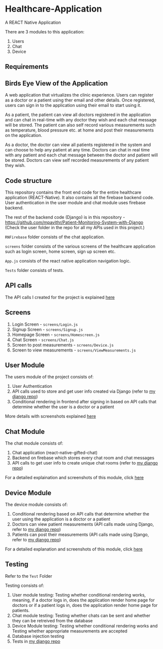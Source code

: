 # Healthcare-Application

A REACT Native Application

There are 3 modules to this application: 
1. Users
2. Chat
3. Device

## Requirements

## Birds Eye View of the Application

A web application that virtualizes the clinic experience. Users can register as a doctor or a patient using ther email and other details. Once registered, users can sign in to the application using their email to start using it. 

As a patient, the patient can view all doctors registered in the application and can chat in real-time with any doctor they wish and each chat message will be stored. The patient can also self record various measurements such as temperature, blood pressure etc. at home and post their measurements on the application. 

As a doctor, the doctor can view all patients registered in the system and can choose to help any patient at any time. Doctors can chat in real time with any patient and each chat message between the doctor and patient will be stored. Doctors can view self recorded measurements of any patient they wish.

## Code structure

This repository contains the front end code for the entire healthcare application (REACT-Native). It also contains all the firebase backend code. User authentication in the user module and chat module uses firebase backend. 

The rest of the backend code (Django) is in this repository - https://github.com/mpavithr/Patient-Monitoring-System-with-Django (Check the user folder in the repo for all my APIs used in this project.)

```RNFirebase``` folder consists of the chat application.

```screens``` folder consists of the various screens of the healthcare application such as login screen, home screen, sign up screen etc.

```App.js``` consists of the react native application navigation logic.

```Tests``` folder consists of tests.

## API calls

The API calls I created for the project is explained [here](https://github.com/mpavithr/healthcare-platform/wiki/API-explanation)

## Screens 

1. Login Screen - ```screens/Login.js```
2. Signup Screen - ```screens/Signup.js```
3. Homepage Screen - ```screens/Homescreen.js```
4. Chat Screen - ```screens/Chat.js```
5. Screen to post measurements - ```screens/Device.js```
6. Screen to view measurements - ```screens/ViewMeasurements.js```

## User Module

The users module of the project consists of:
1. User Authentication
2. API calls used to store and get user info created via Django (refer to [my django repo](https://github.com/mpavithr/Patient-Monitoring-System-with-Django))
3. Conditional rendering in frontend after signing in based on API calls that determine whether the user is a doctor or a patient 

More details with screenshots explained [here](https://github.com/mpavithr/healthcare-platform/wiki/Users)

## Chat Module
 
The chat module consists of:
1. Chat application (react-native-gifted-chat)
2. Backend on firebase which stores every chat room and chat messages
3. API calls to get user info to create unique chat rooms (refer to [my django repo](https://github.com/mpavithr/Patient-Monitoring-System-with-Django))

For a detailed explaination and screenshots of this module, click [here](https://github.com/mpavithr/healthcare-platform/wiki/Chat)

## Device Module

The device module consists of:
1. Conditional rendering based on API calls that determine whether the user using the application is a doctor or a patient
2. Doctors can view patient measurements (API calls made using Django, refer to [my django repo](https://github.com/mpavithr/Patient-Monitoring-System-with-Django))
3. Patients can post their measurements (API calls made using Django, refer to [my django repo](https://github.com/mpavithr/Patient-Monitoring-System-with-Django))

For a detailed explanation and screenshots of this module, click [here](https://github.com/mpavithr/healthcare-platform/wiki/Device)

## Testing 
Refer to the ```Test``` Folder

Testing consists of:
1. User module testing: Testing whether conditional rendering works, meaning, if a doctor logs in, does the application render home page for doctors or if a patient logs in, does the application render home page for patients.
2. Chat module testing: Testing whether chats can be sent and whether they can be retreived from the database
3. Device Module testing: Testing whether conditional rendering works and Testing whether appropriate measurements are accepted
4. Database injection testing
5. Tests in [my django repo](https://github.com/mpavithr/Patient-Monitoring-System-with-Django)
